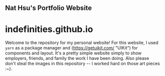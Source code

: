 ## Nat Hsu's Portfolio Website

# indefinities.github.io

Welcome to the repository for my personal website! For this website, I used `yarn` as a package manager and (https://getuikit.com/ "UIKit") for components and layout. It's a pretty simple website simply to show employers, friends, and family the work I have been doing. Also please don't steal the images in this repository -- I worked hard on those art pieces :~).
